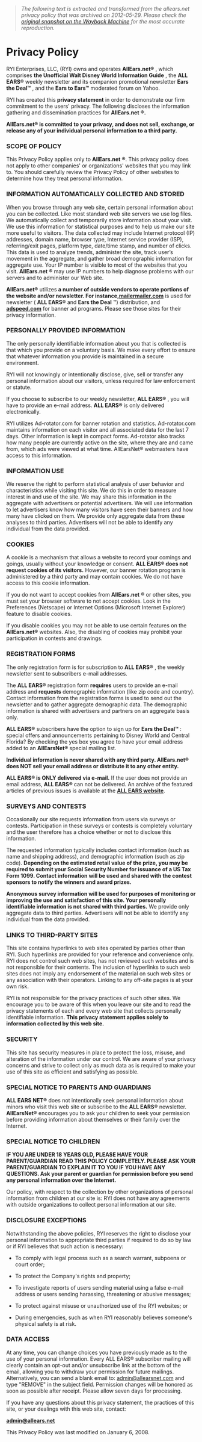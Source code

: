 > *The following text is extracted and transformed from the allears.net privacy policy that was archived on 2012-05-29. Please check the [original snapshot on the Wayback Machine](https://web.archive.org/web/20120529045129id_/http%3A//allears.net/privacy.htm) for the most accurate reproduction.*

# Privacy Policy

RYI Enterprises, LLC, (RYI) owns and operates **AllEars.net®** , which comprises **the Unofficial Walt Disney World Information Guide** , the **ALL EARS®** weekly newsletter and its companion promotional newsletter **Ears the Deal™** , and the **Ears to Ears™** moderated forum on Yahoo.

RYI has created this **privacy statement** in order to demonstrate our firm commitment to the users' privacy. The following discloses the information gathering and dissemination practices for **AllEars.net** **®.**

**AllEars.net® is committed to your privacy, and does not sell, exchange, or release any of your individual personal information to a third party.**

### SCOPE OF POLICY

This Privacy Policy applies only to **AllEars.net** **®**. This privacy policy does not apply to other companies' or organizations' websites that you may link to. You should carefully review the Privacy Policy of other websites to determine how they treat personal information. 

### INFORMATION AUTOMATICALLY COLLECTED AND STORED

When you browse through any web site, certain personal information about you can be collected. Like most standard web site servers we use log files. We automatically collect and temporarily store information about your visit. We use this information for statistical purposes and to help us make our site more useful to visitors. The data collected may include Internet protocol (IP) addresses, domain name, browser type, Internet service provider (ISP), referring/exit pages, platform type, date/time stamp, and number of clicks. This data is used to analyze trends, administer the site, track user’s movement in the aggregate, and gather broad demographic information for aggregate use. Your IP number is visible to most of the websites that you visit. **AllEars.net** **®** may use IP numbers to help diagnose problems with our servers and to administer our Web site. 

**AllEars.net®** utilizes **a number of outside vendors to operate portions of the website and/or newsletter. For instance,[mailermailer.com](http://mailermailer.com/)** is used for newsletter ( **ALL EARS®** and **Ears the Deal** ™) distribution, and **[adspeed.com](http://adspeed.com/)** for banner ad programs. Please see those sites for their privacy information.

### PERSONALLY PROVIDED INFORMATION

The only personally identifiable information about you that is collected is that which you provide on a voluntary basis. We make every effort to ensure that whatever information you provide is maintained in a secure environment. 

RYI will not knowingly or intentionally disclose, give, sell or transfer any personal information about our visitors, unless required for law enforcement or statute. 

If you choose to subscribe to our weekly newsletter, **ALL EARS®** , you will have to provide an e-mail address. **ALL EARS®** is only delivered electronically.

RYI utilizes Ad-rotator.com for banner rotation and statistics. Ad-rotator.com maintains information on each visitor and all associated data for the last 7 days. Other information is kept in compact forms. Ad-rotator also tracks how many people are currently active on the site, where they are and came from, which ads were viewed at what time. AllEarsNet® webmasters have access to this information. 

### INFORMATION USE

We reserve the right to perform statistical analysis of user behavior and characteristics while visiting this site. We do this in order to measure interest in and use of the site. We may share this information in the aggregate with advertisers or potential advertisers. We will use information to let advertisers know how many visitors have seen their banners and how many have clicked on them. We provide only aggregate data from these analyses to third parties. Advertisers will not be able to identify any individual from the data provided.

### COOKIES

A cookie is a mechanism that allows a website to record your comings and goings, usually without your knowledge or consent. **ALL EARS® does not request cookies of its visitors.** However, our banner rotation program is administered by a third party and may contain cookies. We do not have access to this cookie information. 

If you do not want to accept cookies from **AllEars.net** **®** or other sites, you must set your browser software to not accept cookies. Look in the Preferences (Netscape) or Internet Options (Microsoft Internet Explorer) feature to disable cookies. 

If you disable cookies you may not be able to use certain features on the **AllEars.net®** websites. Also, the disabling of cookies may prohibit your participation in contests and drawings.

### REGISTRATION FORMS 

The only registration form is for subscription to **ALL EARS®** , the weekly newsletter sent to subscribers e-mail addresses. 

The **ALL EARS®** registration form **requires** users to provide an e-mail address and **requests** demographic information (like zip code and country). Contact information from the registration forms is used to send out the newsletter and to gather aggregate demographic data. The demographic information is shared with advertisers and partners on an aggregate basis only.

**ALL EARS®** subscribers have the option to sign up for **Ears the Deal™** : special offers and announcements pertaining to Disney World and Central Florida? By checking the yes box you agree to have your email address added to an **AllEarsNet®** special mailing list.

**Individual information is never shared with any third party. AllEars.net® does NOT sell your email address or distribute it to any other entity.**

**ALL EARS® is ONLY delivered via e-mail.** If the user does not provide an email address, **ALL EARS®** can not be delivered. An archive of the featured articles of previous issues is available at the **[ALL EARS website](https://web.archive.org/ae/ae.htm)**.

### SURVEYS AND CONTESTS

Occasionally our site requests information from users via surveys or contests. Participation in these surveys or contests is completely voluntary and the user therefore has a choice whether or not to disclose this information. 

The requested information typically includes contact information (such as name and shipping address), and demographic information (such as zip code). **Depending on the estimated retail value of the prize, you may be required to submit your Social Security Number for issuance of a US Tax Form 1099. Contact information will be used and shared with the contest sponsors to notify the winners and award prizes.**

**Anonymous survey information will be used for purposes of monitoring or improving the use and satisfaction of this site. Your personally identifiable information is not shared with third parties.** We provide only aggregate data to third parties. Advertisers will not be able to identify any individual from the data provided.

### LINKS TO THIRD-PARTY SITES

This site contains hyperlinks to web sites operated by parties other than RYI. Such hyperlinks are provided for your reference and convenience only. RYI does not control such web sites, has not reviewed such websites and is not responsible for their contents. The inclusion of hyperlinks to such web sites does not imply any endorsement of the material on such web sites or any association with their operators. Linking to any off-site pages is at your own risk.

RYI is not responsible for the privacy practices of such other sites. We encourage you to be aware of this when you leave our site and to read the privacy statements of each and every web site that collects personally identifiable information. **This privacy statement applies solely to information collected by this web site.**

### SECURITY

This site has security measures in place to protect the loss, misuse, and alteration of the information under our control. We are aware of your privacy concerns and strive to collect only as much data as is required to make your use of this site as efficient and satisfying as possible.

### SPECIAL NOTICE TO PARENTS AND GUARDIANS

**ALL EARS NET®** does not intentionally seek personal information about minors who visit this web site or subscribe to the **ALL EARS®** newsletter. **AllEarsNet®** encourages you to ask your children to seek your permission before providing information about themselves or their family over the Internet.

### SPECIAL NOTICE TO CHILDREN

**IF YOU ARE UNDER 18 YEARS OLD, PLEASE HAVE YOUR PARENT/GUARDIAN READ THIS POLICY COMPLETELY. PLEASE ASK YOUR PARENT/GUARDIAN TO EXPLAIN IT TO YOU IF YOU HAVE ANY QUESTIONS. Ask your parent or guardian for permission before you send any personal information over the Internet.**

Our policy, with respect to the collection by other organizations of personal information from children at our site is: RYI does not have any agreements with outside organizations to collect personal information at our site.

### DISCLOSURE EXCEPTIONS

Notwithstanding the above policies, RYI reserves the right to disclose your personal information to appropriate third parties if required to do so by law or if RYI believes that such action is necessary:

* To comply with legal process such as a search warrant, subpoena or court order;

* To protect the Company's rights and property;

* To investigate reports of users sending material using a false e-mail address or users sending harassing, threatening or abusive messages;

* To protect against misuse or unauthorized use of the RYI websites; or

* During emergencies, such as when RYI reasonably believes someone's physical safety is at risk. 

### DATA ACCESS 

At any time, you can change choices you have previously made as to the use of your personal information. Every ALL EARS® subscriber mailing will clearly contain an opt-out and/or unsubscribe link at the bottom of the email, allowing you to withdraw your permission for future mailings. Alternatively, you can send a blank email to: admin@allearsnet.com and type "REMOVE" in the subject field. Permission changes will be honored as soon as possible after receipt. Please allow seven days for processing.

If you have any questions about this privacy statement, the practices of this site, or your dealings with this web site, contact:

[**admin@allears.net**](mailto:admin@allears.net)

This Privacy Policy was last modified on January 6, 2008.
